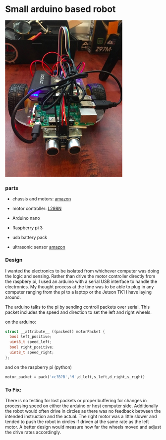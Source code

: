 # Small arduino based robot


![alt text](./images/robot.jpg "mr roboto") 

### parts
* chassis and motors: [amazon](https://www.amazon.com/gp/product/B01BXPETQG/ref=oh_aui_search_detailpage?ie=UTF8&psc=1)

* motor controller: [L298N](https://www.amazon.com/gp/product/B014KMHSW6/ref=oh_aui_search_detailpage?ie=UTF8&psc=1)

* Arduino nano
* Raspberry pi 3
* usb battery pack
* ultrasonic sensor [amazon](https://www.amazon.com/gp/product/B004U8TOE6/ref=oh_aui_search_detailpage?ie=UTF8&psc=1)

### Design 
I wanted the electronics to be isolated from whichever computer was doing the logic and sensing. Rather than drive the motor controller directly from the raspbery pi, I used an arduino with a serial USB interface to handle the electronics. My thought process at the time was to be able to plug in any computer ranging from the pi to a laptop or the Jetson TK1 I have laying around. 

The arduino talks to the pi by sending controll packets over serial. This packet includes the speed and direction to set the left and right wheels.

on the arduino:

```cpp
struct __attribute__ ((packed)) motorPacket {
  bool left_positive;
  uint8_t speed_left;
  bool right_positive;
  uint8_t speed_right;
};
```
and on the raspberry pi (python)

```python
motor_packet = pack('>c?B?B','M',d_left,s_left,d_right,s_right)
```

### To Fix:
There is no testing for lost packets or proper buffering for changes in processing speed on either the arduino or host computer side. Additionally the robot would often drive in circles as there was no feedback between the intended instruction and the actual. The right motor was a little slower and tended to push the robot in circles if driven at the same rate as the left motor. A better design would measure how far the wheels moved and adjust the drive rates accordingly.





